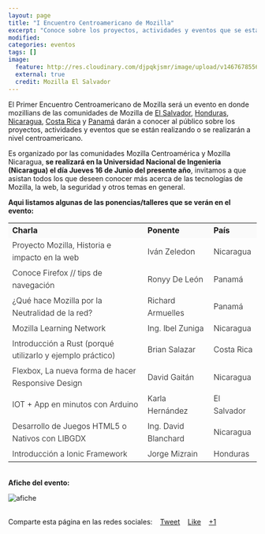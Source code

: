 ```yaml
---
layout: page
title: "I Encuentro Centroamericano de Mozilla"
excerpt: "Conoce sobre los proyectos, actividades y eventos que se están realizando a nivel centroamericano"
modified:
categories: eventos
tags: []
image:
  feature: http://res.cloudinary.com/djpqkjsmr/image/upload/v1467678556/MozSV/ecm_nic.png
  external: true
  credit: Mozilla El Salvador
---
```


<style>
  table td {
    font-size: 18px;
    font-size: 1rem;
    line-height: 1.55556;
    margin-bottom: 24px;
    margin-bottom: 1.33333rem;
    font-weight: 300;
  }
  tbody tr > td.thead {
    background-color: #fafafa;
  }
  .social-share-twitter a:hover,
  .social-share-facebook a:hover,
  .social-share-googleplus a:hover {
    padding: 5px;
    color: #fff !important;
  }
  .social-share-twitter a:hover { background-color: #55acee; }
  .social-share-facebook a:hover { background-color: #3b5998; }
  .social-share-googleplus a:hover { background-color: #dd4b39; }
</style>

El Primer Encuentro Centroamericano de Mozilla será un evento en donde mozillians de las comunidades de Mozilla de [El Salvador][SV], [Honduras][HN], [Nicaragua][NI], [Costa Rica][CR] y [Panamá][PA] darán a conocer al público sobre los proyectos, actividades y eventos que se están realizando o se realizarán a nivel centroamericano.

Es organizado por las comunidades Mozilla Centroamérica y Mozilla Nicaragua, **se realizará en la Universidad Nacional de Ingenieria (Nicaragua) el día Jueves 16 de Junio del presente año**, invitamos a que asistan todos los que deseen conocer más acerca de las tecnologías de Mozilla, la web, la seguridad y otros temas en general.


**Aqui listamos algunas de las ponencias/talleres que se verán en el evento:**

<table>
  <tbody>
    <tr>
      <td class="thead"><strong>Charla</strong></td>
      <td class="thead"><strong>Ponente</strong></td>
      <td class="thead"><strong>País</strong></td>
    </tr>
    <tr>
      <td>Proyecto Mozilla, Historia e impacto en la web</td>
      <td>Iván Zeledon</td>
      <td>Nicaragua</td>
    </tr>
    <tr>
      <td>Conoce Firefox // tips de navegación</td>
      <td>Ronyy De León</td>
      <td>Panamá</td>
    </tr>
    <tr>
      <td>¿Qué hace Mozilla por la Neutralidad de la red?</td>
      <td>Richard Armuelles</td>
      <td>Panamá</td>
    </tr>
    <tr>
      <td>Mozilla Learning Network</td>
      <td>Ing. Ibel Zuniga</td>
      <td>Nicaragua</td>
    </tr>
    <tr>
      <td>Introducción a Rust (porqué utilizarlo y ejemplo práctico)</td>
      <td>Brian Salazar</td>
      <td>Costa Rica</td>
    </tr>
    <tr>
      <td>Flexbox, La nueva forma de hacer Responsive Design</td>
      <td>David Gaitán</td>
      <td>Nicaragua</td>
    </tr>
    <tr>
      <td>IOT + App en minutos con Arduino</td>
      <td>Karla Hernández</td>
      <td>El Salvador</td>
    </tr>
    <tr>
      <td>Desarrollo de Juegos HTML5 o Nativos con LIBGDX</td>
      <td>Ing. David Blanchard</td>
      <td>Nicaragua</td>
    </tr>    
    <tr>
      <td>Introducción a Ionic Framework</td>
      <td>Jorge Mizrain</td>
      <td>Honduras</td>
    </tr>
  </tbody>
</table>

&nbsp;  
**Afiche del evento:**

![afiche](https://blanchardspace.files.wordpress.com/2016/05/cim7sgjwwaap4tz.jpg)

&nbsp;  
Comparte esta página en las redes sociales: &nbsp;&nbsp;
<span class="social-share-twitter">
  <a target="_blank" href="https://twitter.com/intent/tweet?hashtags={{ page.tags | join: ',' | remove: ' ' }}&amp;text={{ page.title | escape | replace:' ','%20' }}&amp;url={{ site.url }}{{ page.url }}&amp;via=mozelsalvador" title="Share on Twitter" itemprop="Twitter"><i class="fa fa-twitter"></i> Tweet</a>
</span> &nbsp;&nbsp;
<span class="social-share-facebook">
  <a target="_blank" href="https://www.facebook.com/sharer/sharer.php?u={{ site.url }}{{ page.url }}" title="Share on Facebook" itemprop="Facebook"><i class="fa fa-facebook"></i> Like</a>
</span> &nbsp;&nbsp;
<span class="social-share-googleplus">
  <a target="_blank" href="https://plus.google.com/share?url={{ site.url }}{{ page.url }}" title="Share on Google Plus" itemprop="GooglePlus"><i class="fa fa-google-plus"></i> +1</a>
</span>

[SV]: http://mozillasv.github.io/
[HN]: https://mozillahonduras.wordpress.com/
[NI]: https://mozillanicaragua.wordpress.com/
[PA]: http://mozillapanama.org/
[CR]: http://mozilla-costarica.org/

